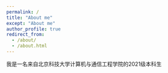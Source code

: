 ```yaml
---
permalink: /
title: "About me"
except: "About me"
author_profile: true
redirect_from: 
  - /about/
  - /about.html
---
```

我是一名来自北京科技大学计算机与通信工程学院的2021级本科生
